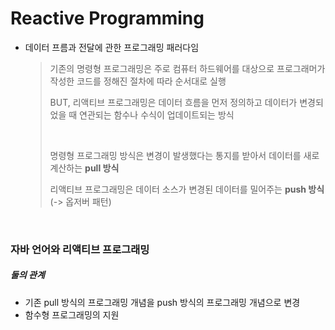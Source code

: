 # Reactive Programming

- 데이터 프름과 전달에 관한 프로그래밍 패러다임

  > 기존의 명령형 프로그래밍은 주로 컴퓨터 하드웨어를 대상으로 프로그래머가 작성한 코드를 정해진 절차에 따라 순서대로 실행
  >
  > BUT, 리액티브 프로그래밍은 데이터 흐름을 먼저 정의하고 데이터가 변경되었을 때 연관되는 함수나 수식이 업데이트되는 방식
  >
  > <br>
  >
  > 
  >
  > 명령형 프로그래밍 방식은 변경이 발생했다는 통지를 받아서 데이터를 새로 계산하는 **pull 방식**
  >
  > 리액티브 프로그래밍은 데이터 소스가 변경된 데이터를 밀어주는 **push 방식** (-> 옵저버 패턴)

<br>



### 자바 언어와 리액티브 프로그래밍

##### 둘의 관계

- 기존 pull 방식의 프로그래밍 개념을 push 방식의 프로그래밍 개념으로 변경
- 함수형 프로그래밍의 지원

